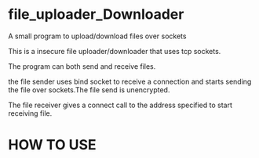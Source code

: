 # file_uploader_Downloader
A small program to upload/download files over sockets

This is a insecure file uploader/downloader that uses tcp sockets.

The program can both send and receive files.

the file sender uses bind socket to receive a connection and starts sending the file over sockets.The file send is unencrypted.

The file receiver gives a connect call to the address specified to start receiving file.


<h1>HOW TO USE</h1>
